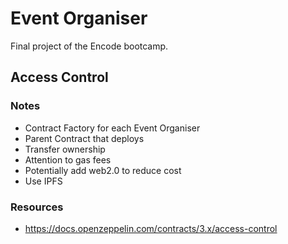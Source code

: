 # Event Organiser

Final project of the Encode bootcamp.


## Access Control


### Notes
- Contract Factory for each Event Organiser
- Parent Contract that deploys
- Transfer ownership
- Attention to gas fees
- Potentially add web2.0 to reduce cost
- Use IPFS

### Resources
- https://docs.openzeppelin.com/contracts/3.x/access-control

